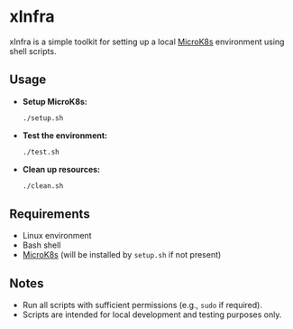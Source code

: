 # xInfra

xInfra is a simple toolkit for setting up a local [MicroK8s](https://microk8s.io/) environment using shell scripts.

## Usage

- **Setup MicroK8s:**
  ```sh
  ./setup.sh
  ```

- **Test the environment:**
  ```sh
  ./test.sh
  ```

- **Clean up resources:**
  ```sh
  ./clean.sh
  ```

## Requirements

- Linux environment
- Bash shell
- [MicroK8s](https://microk8s.io/) (will be installed by `setup.sh` if not present)

## Notes

- Run all scripts with sufficient permissions (e.g., `sudo` if required).
- Scripts are intended for local development and testing purposes only.
